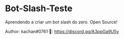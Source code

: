 # Bot-Slash-Teste
Aprendendo a criar um bot slash do zero.
Open Source!

Author: kachan#0761
🛒: https://discord.gg/A3ppGa9U5y 
